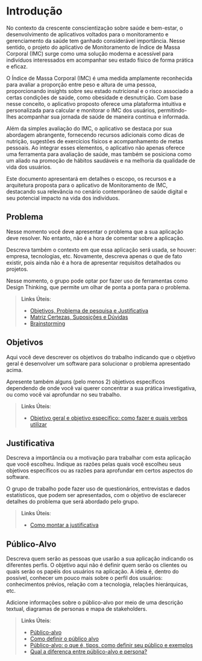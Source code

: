 # Introdução

No contexto da crescente conscientização sobre saúde e bem-estar, o desenvolvimento de aplicativos voltados para o monitoramento e gerenciamento da saúde tem ganhado considerável importância. Nesse sentido, o projeto do aplicativo de Monitoramento de Índice de Massa Corporal (IMC) surge como uma solução moderna e acessível para indivíduos interessados em acompanhar seu estado físico de forma prática e eficaz.

O Índice de Massa Corporal (IMC) é uma medida amplamente reconhecida para avaliar a proporção entre peso e altura de uma pessoa, proporcionando insights sobre seu estado nutricional e o risco associado a certas condições de saúde, como obesidade e desnutrição. Com base nesse conceito, o aplicativo proposto oferece uma plataforma intuitiva e personalizada para calcular e monitorar o IMC dos usuários, permitindo-lhes acompanhar sua jornada de saúde de maneira contínua e informada.

Além da simples avaliação do IMC, o aplicativo se destaca por sua abordagem abrangente, fornecendo recursos adicionais como dicas de nutrição, sugestões de exercícios físicos e acompanhamento de metas pessoais. Ao integrar esses elementos, o aplicativo não apenas oferece uma ferramenta para avaliação de saúde, mas também se posiciona como um aliado na promoção de hábitos saudáveis e na melhoria da qualidade de vida dos usuários.

Este documento apresentará em detalhes o escopo, os recursos e a arquitetura proposta para o aplicativo de Monitoramento de IMC, destacando sua relevância no cenário contemporâneo de saúde digital e seu potencial impacto na vida dos indivíduos.
## Problema
Nesse momento você deve apresentar o problema que a sua aplicação deve  resolver. No entanto, não é a hora de comentar sobre a aplicação.

Descreva também o contexto em que essa aplicação será usada, se  houver: empresa, tecnologias, etc. Novamente, descreva apenas o que de  fato existir, pois ainda não é a hora de apresentar requisitos  detalhados ou projetos.

Nesse momento, o grupo pode optar por fazer uso  de ferramentas como Design Thinking, que permite um olhar de ponta a ponta para o problema.

> **Links Úteis**:
> - [Objetivos, Problema de pesquisa e Justificativa](https://medium.com/@versioparole/objetivos-problema-de-pesquisa-e-justificativa-c98c8233b9c3)
> - [Matriz Certezas, Suposições e Dúvidas](https://medium.com/educa%C3%A7%C3%A3o-fora-da-caixa/matriz-certezas-suposi%C3%A7%C3%B5es-e-d%C3%BAvidas-fa2263633655)
> - [Brainstorming](https://www.euax.com.br/2018/09/brainstorming/)

## Objetivos

Aqui você deve descrever os objetivos do trabalho indicando que o objetivo geral é desenvolver um software para solucionar o problema apresentado acima. 

Apresente também alguns (pelo menos 2) objetivos específicos dependendo de onde você vai querer concentrar a sua prática investigativa, ou como você vai aprofundar no seu trabalho.
 
> **Links Úteis**:
> - [Objetivo geral e objetivo específico: como fazer e quais verbos utilizar](https://blog.mettzer.com/diferenca-entre-objetivo-geral-e-objetivo-especifico/)

## Justificativa

Descreva a importância ou a motivação para trabalhar com esta aplicação que você escolheu. Indique as razões pelas quais você escolheu seus objetivos específicos ou as razões para aprofundar em certos aspectos do software.

O grupo de trabalho pode fazer uso de questionários, entrevistas e dados estatísticos, que podem ser apresentados, com o objetivo de esclarecer detalhes do problema que será abordado pelo grupo.

> **Links Úteis**:
> - [Como montar a justificativa](https://guiadamonografia.com.br/como-montar-justificativa-do-tcc/)

## Público-Alvo

Descreva quem serão as pessoas que usarão a sua aplicação indicando os diferentes perfis. O objetivo aqui não é definir quem serão os clientes ou quais serão os papéis dos usuários na aplicação. A ideia é, dentro do possível, conhecer um pouco mais sobre o perfil dos usuários: conhecimentos prévios, relação com a tecnologia, relações
hierárquicas, etc.

Adicione informações sobre o público-alvo por meio de uma descrição textual, diagramas de personas e mapa de stakeholders.

> **Links Úteis**:
> - [Público-alvo](https://blog.hotmart.com/pt-br/publico-alvo/)
> - [Como definir o público alvo](https://exame.com/pme/5-dicas-essenciais-para-definir-o-publico-alvo-do-seu-negocio/)
> - [Público-alvo: o que é, tipos, como definir seu público e exemplos](https://klickpages.com.br/blog/publico-alvo-o-que-e/)
> - [Qual a diferença entre público-alvo e persona?](https://rockcontent.com/blog/diferenca-publico-alvo-e-persona/)
